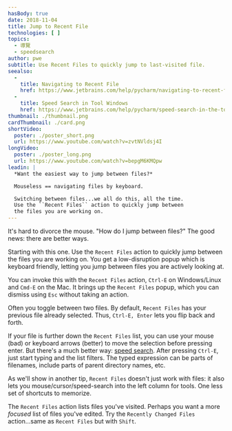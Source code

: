 ```yaml
---
hasBody: true
date: 2018-11-04
title: Jump to Recent File
technologies: [ ]
topics:
  - 導覽
  - speedsearch
author: pwe
subtitle: Use Recent Files to quickly jump to last-visited file.
seealso:
  - 
    title: Navigating to Recent File
    href: https://www.jetbrains.com/help/pycharm/navigating-to-recent-file.html
  - 
    title: Speed Search in Tool Windows
    href: https://www.jetbrains.com/help/pycharm/speed-search-in-the-tool-windows.html
thumbnail: ./thumbnail.png
cardThumbnail: ./card.png
shortVideo:
  poster: ./poster_short.png
  url: https://www.youtube.com/watch?v=zvtNVldsj4I
longVideo:
  poster: ./poster_long.png
  url: https://www.youtube.com/watch?v=bepgM6KMQpw
leadin: |
  *Want the easiest way to jump between files?*

  Mouseless == navigating files by keyboard.

  Switching between files...we all do this, all the time.
  Use the ``Recent Files`` action to quickly jump between
  the files you are working on.
---
```


It's hard to divorce the mouse. "How do I jump between files?" The good news: there are better ways.

Starting with this one. Use the `Recent Files` action to quickly jump between the files you are working on. You get a low-disruption popup which is keyboard friendly, letting you jump between files you are actively looking at.

You can invoke this with the `Recent Files` action, `Ctrl-E` on Windows/Linux and `Cmd-E` on the Mac. It brings up the `Recent Files` popup, which you can dismiss using `Esc` without taking an action.

Often you toggle between two files. By default, `Recent Files` has your previous file already selected. Thus, `Ctrl-E, Enter` lets you flip back and forth.

If your file is further down the `Recent Files` list, you can use your mouse (bad) or keyboard arrows (better) to move the selection before pressing enter. But there's a much better way: [speed search](https://www.jetbrains.com/help/pycharm/speed-search-in-the-tool-windows.html). After pressing `Ctrl-E`, just start typing and the list filters. The typed expression can be parts of filenames, include parts of parent directory names, etc.

As we'll show in another tip, `Recent Files` doesn't just work with files: it also lets you mouse/cursor/speed-search into the left column for tools. One less set of shortcuts to memorize.

The `Recent Files` action lists files you've visited. Perhaps you want a more _focused_ list of files you've edited. Try the `Recently Changed Files` action...same as `Recent Files` but with `Shift`.
